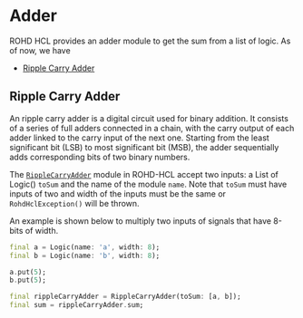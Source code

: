 # Adder

ROHD HCL provides an adder module to get the sum from a list of logic. As of now, we have

- [Ripple Carry Adder](#ripple-carry-adder)

## Ripple Carry Adder

An ripple carry adder is a digital circuit used for binary addition. It consists of a series of full adders connected in a chain, with the carry output of each adder linked to the carry input of the next one. Starting from the least significant bit (LSB) to most significant bit (MSB), the adder sequentially adds corresponding bits of two binary numbers.

The [`RippleCarryAdder`](https://intel.github.io/rohd-hcl/rohd_hcl/RippleCarryAdder-class.html) module in ROHD-HCL accept two inputs: a List of Logic() `toSum` and the name of the module `name`. Note that `toSum` must have inputs of two and width of the inputs must be the same or `RohdHclException()` will be thrown.

An example is shown below to multiply two inputs of signals that have 8-bits of width.

```dart
final a = Logic(name: 'a', width: 8);
final b = Logic(name: 'b', width: 8);

a.put(5);
b.put(5);

final rippleCarryAdder = RippleCarryAdder(toSum: [a, b]);
final sum = rippleCarryAdder.sum;
```
